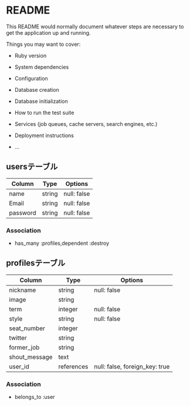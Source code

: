 # README

This README would normally document whatever steps are necessary to get the
application up and running.

Things you may want to cover:

* Ruby version

* System dependencies

* Configuration

* Database creation

* Database initialization

* How to run the test suite

* Services (job queues, cache servers, search engines, etc.)

* Deployment instructions

* ...


## usersテーブル

|Column|Type|Options|
|------|----|-------|
|name|string|null: false|
|Email|string|null: false|
|password|string|null: false|

### Association
- has_many :profiles,dependent :destroy
<!-- - has_many :tweets
- has_many :comments
- has_many :memoes -->

## profilesテーブル

|Column|Type|Options|
|------|----|-------|
|nickname|string|null: false|
|image|string|
|term|integer|null: false|
|style|string|null: false|
|seat_number|integer|
|twitter|string|
|former_job|string|
|shout_message|text|
|user_id|references|null: false, foreign_key: true|
### Association
- belongs_to :user

<!-- ## memoesテーブル

|Column|Type|Options|
|------|----|-------|
|memo|string|null:false|
|user_id|integer|null: false, foreign_key: true|
|group_id|integer|null: false, foreign_key: true|

### Association
- belongs_to :user
- belongs_to :profile

## tweetesテーブル

|Column|Type|Options|
|------|----|-------|
|name|string|null: false|
|text|string|
|image|string|
|user_id|integer|null: false, foreign_key: true|

### Association
- belongs_to: user
- has_many: comments

## commentsテーブル

|Column|Type|Options|
|------|----|-------|
|comment|string|null:false|
|user_id|integer|null: false, foreign_key: true|
|tweet_id|integer|null: false, foreign_key: true|

### Association
- belongs_to: user
- belongs_to: tweet -->
